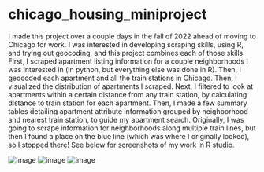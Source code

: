 # chicago_housing_miniproject

I made this project over a couple days in the fall of 2022 ahead of moving to Chicago for work. I was interested in developing scraping skills, using R, and trying out geocoding, and this project combines each of those skills. First, I scraped apartment listing information for a couple neighborhoods I was interested in (in python, but everything else was done in R). Then, I geocoded each apartment and all the train stations in Chicago. Then, I visualized the distribution of apartments I scraped. Next, I filtered to look at apartments within a certain distance from any train station, by calculating distance to train station for each apartment. Then, I made a few summary tables detailing apartment attribute information grouped by neighborhood and nearest train station, to guide my apartment search. Originally, I was going to scrape information for neighborhoods along multiple train lines, but then I found a place on the blue line (which was where I originally looked), so I stopped there! See below for screenshots of my work in R studio.

![image](https://github.com/TeodoroTopa/chicago_housing_miniproject/assets/27015256/aed5001c-ad2a-4a39-9d1c-b0d208aebdd0)
![image](https://github.com/TeodoroTopa/chicago_housing_miniproject/assets/27015256/2300ff30-c5a9-4f65-a6dc-94066faaebf1)
![image](https://github.com/TeodoroTopa/chicago_housing_miniproject/assets/27015256/cec86409-482c-4a1e-80e6-e415b07ba8ac)

